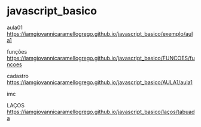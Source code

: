 # javascript_basico

aula01
https://iamgiovannicaramellogrego.github.io/javascript_basico/exemplo/aula1

funções
https://iamgiovannicaramellogrego.github.io/javascript_basico/FUNCOES/funcoes

cadastro
https://iamgiovannicaramellogrego.github.io/javascript_basico/AULA1/aula1

imc


LAÇOS
https://iamgiovannicaramellogrego.github.io/javascript_basico/laços/tabuada
